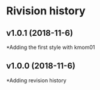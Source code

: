 Rivision history
=====================

v1.0.1 (2018-11-6)
------------------
*Adding the first style with kmom01

v1.0.0 (2018-11-6)
------------------
*Adding revision history
